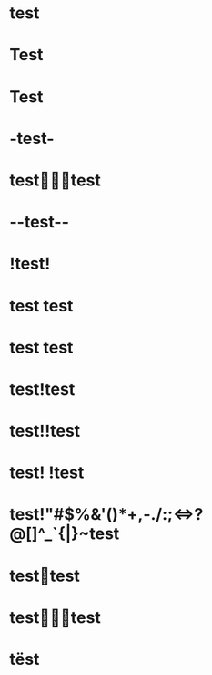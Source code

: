 # test

# Test

#  Test  

# -test-

# test🤷🏽‍♂️test

# --test--

# !test!

# test test

# test  test

# test!test

# test!!test

# test! !test

# test!"#$%&'()*+,-./:;<=>?@[]^_`{|}~test

# test😬test

# test🤷🏻‍♀️test

# tëst
